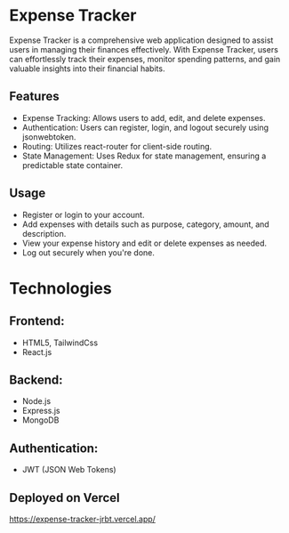 # Expense Tracker

Expense Tracker is a comprehensive web application designed to assist users in managing their finances effectively. 
With Expense Tracker, users can effortlessly track their expenses, monitor spending patterns, 
and gain valuable insights into their financial habits.

## Features
- Expense Tracking: Allows users to add, edit, and delete expenses.
- Authentication: Users can register, login, and logout securely using jsonwebtoken.
- Routing: Utilizes react-router for client-side routing.
- State Management: Uses Redux for state management, ensuring a predictable state container.

## Usage
- Register or login to your account.
- Add expenses with details such as purpose, category, amount, and description.
- View your expense history and edit or delete expenses as needed.
- Log out securely when you're done.

# Technologies
## Frontend:

- HTML5, TailwindCss
- React.js
## Backend:

- Node.js
- Express.js
- MongoDB 
## Authentication:

- JWT (JSON Web Tokens)

## Deployed on Vercel
https://expense-tracker-jrbt.vercel.app/

